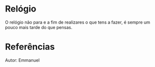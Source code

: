 # Relógio
O relógio não para e a fim de realizares o que tens a fazer, é sempre um pouco mais tarde do que pensas.

# Referências
Autor: Emmanuel
